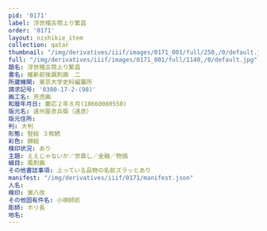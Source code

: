 ```yaml
---
pid: '0171'
label: 浮世稽古荷上り繁昌
order: '0171'
layout: nishikie_item
collection: qatar
thumbnail: "/img/derivatives/iiif/images/0171_001/full/250,/0/default.jpg"
full: "/img/derivatives/iiif/images/0171_001/full/1140,/0/default.jpg"
題名: 浮世稽古荷上り繁昌
書名: 維新前後諷刺画　二
所蔵機関: 東京大学史料編纂所
請求記号: '0380-17-2-(98)'
画工名: 芳虎画
和暦年月日: 慶応２年８月(18660080550)
版元名: 遠州屋彦兵衛（遠彦）
版元住所: 
判: 大判
形態: 竪絵 ３枚続
彩色: 錦絵
検印状況: あり
主題: ええじゃないか／世直し／金融／物価
細目: 風刺画
その他書誌事項: 上っている品物の名前ズラッとあり
manifest: "/img/derivatives/iiif/0171/manifest.json"
人名: 
検印: 寅八改
その他固有件名: 小唄師匠
彫師: ホリ長
地名: 
---
```

